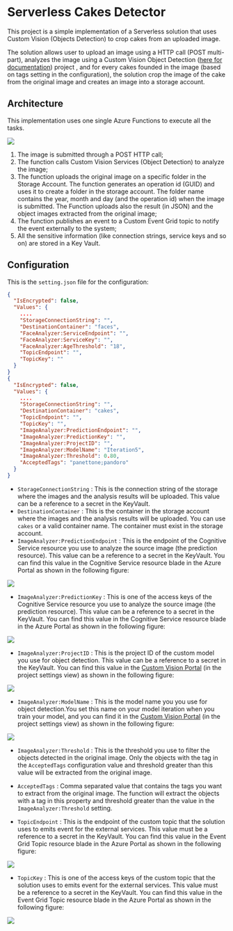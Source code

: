 # Serverless Cakes Detector
This project is a simple implementation of a Serverless solution that uses Custom Vision (Objects Detection) to crop cakes from an uploaded image.

The solution allows user to upload an image using a HTTP call (POST multi-part), analyzes the image using a Custom Vision Object Detection ([here for documentation](https://learn.microsoft.com/en-us/azure/cognitive-services/Custom-Vision-Service/get-started-build-detector)) project , and for every cakes founded in the image (based on tags setting in the configuration), the solution crop the image of the cake from the original image and creates an image into a storage account.

## Architecture
This implementation uses one single Azure Functions to execute all the tasks.

![](Documentation/Images/Architecture.png)

1. The image is submitted through a POST HTTP call;
2. The function calls Custom Vision Services (Object Detection) to analyze the image;
3. The function uploads the original image on a specific folder in the Storage Account. The function generates an operation id (GUID) and uses it to create a folder in the storage account. The folder name contains the year, month and day (and the operation id) when the image is submitted. The Function uploads also the result (in JSON) and the object images extracted from the original image;
4. The function publishes an event to a Custom Event Grid topic to notify the event externally to the system;
5. All the sensitive information (like connection strings, service keys and so on) are stored in a Key Vault.

## Configuration
This is the `setting.json` file for the configuration:

```json
{
  "IsEncrypted": false,
  "Values": {
    ....
    "StorageConnectionString": "",
    "DestinationContainer": "faces",
    "FaceAnalyzer:ServiceEndpoint": "",
    "FaceAnalyzer:ServiceKey": "",
    "FaceAnalyzer:AgeThreshold": "18",
    "TopicEndpoint": "",
    "TopicKey": ""
  }
}
{
  "IsEncrypted": false,
  "Values": {
    ....
    "StorageConnectionString": "",
    "DestinationContainer": "cakes",
    "TopicEndpoint": "",
    "TopicKey": "",
    "ImageAnalyzer:PredictionEndpoint": "",
    "ImageAnalyzer:PredictionKey": "",
    "ImageAnalyzer:ProjectID": "",
    "ImageAnalyzer:ModelName": "Iteration5",
    "ImageAnalyzer:Threshold": 0.80,
    "AcceptedTags": "panettone;pandoro"
  }
}
```

* `StorageConnectionString` : This is the connection string of the storage where the images and the analysis results will be uploaded. This value can be a reference to a secret in the KeyVault. 
* `DestinationContainer` : This is the container in the storage account where the images and the analysis results will be uploaded. You can use `cakes` or a valid container name. The container must exist in the storage account.
* `ImageAnalyzer:PredictionEndpoint` : This is the endpoint of the Cognitive Service resource you use to analyze the source image (the prediction resource).  This value can be a reference to a secret in the KeyVault. You can find this value in the Cognitive Service resource blade in the Azure Portal as shown in the following figure:

![](Documentation/Images/CognitiveServiceEndpointPortal.png)

* `ImageAnalyzer:PredictionKey` : This is one of the access keys of the Cognitive Service resource you use to analyze the source image (the prediction resource). This value can be a reference to a secret in the KeyVault. You can find this value in the Cognitive Service resource blade in the Azure Portal as shown in the following figure:

![](Documentation/Images/CognitiveServiceKeyPortal.png)

* `ImageAnalyzer:ProjectID` : This is the project ID of the custom model you use for object detection. This value can be a reference to a secret in the KeyVault. You can find this value in the <a href="https://www.customvision.ai/" target="_blank">Custom Vision Portal</a> (in the project settings view) as shown in the following figure:

![](Documentation/Images/CustomVisionProjectId.png)

* `ImageAnalyzer:ModelName` : This is the model name you you use for object detection.You set this name on your model iteration when you train your model, and you can find it in the <a href="https://www.customvision.ai/" target="_blank">Custom Vision Portal</a> (in the project settings view) as shown in the following figure:

![](Documentation/Images/CustomVisionModelname.png)

* `ImageAnalyzer:Threshold` : This is the threshold you use to filter the objects detected in the original image. Only the objects with the tag in the `AcceptedTags` configuration value and threshold greater than this value will be extracted from the original image.

* `AcceptedTags` : Comma separated value that contains the tags you want to extract from the original image. The function will extract the objects with a tag in this property and threshold greater than the value in the `ImageAnalyzer:Threshold` setting.

* `TopicEndpoint` : This is the endpoint of the custom topic that the solution uses to emits event for the external services. This value must be a reference to a secret in the KeyVault. You can find this value in the Event Grid Topic resource blade in the Azure Portal as shown in the following figure:

![](Documentation/Images/EventGridTopicEndpointPortal.png)

* `TopicKey` : This is one of the access keys of the custom topic that the solution uses to emits event for the external services. This value must be a reference to a secret in the KeyVault. You can find this value in the Event Grid Topic resource blade in the Azure Portal as shown in the following figure:

![](Documentation/Images/EventGridTopicKeyPortal.png)

